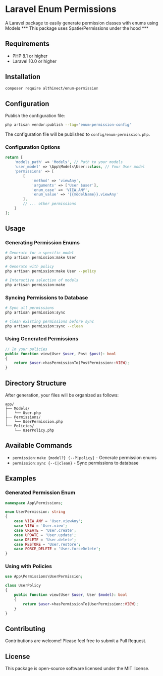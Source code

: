 # Laravel Enum Permissions

A Laravel package to easily generate permission classes with enums using Models
*** This package uses Spatie/Permissions under the hood ***

## Requirements

- PHP 8.1 or higher
- Laravel 10.0 or higher

## Installation

```bash
composer require althinect/enum-permission
```

## Configuration

Publish the configuration file:

```bash
php artisan vendor:publish --tag="enum-permission-config"
```

The configuration file will be published to `config/enum-permission.php`.

### Configuration Options

```php
return [
    'models_path' => 'Models', // Path to your models
    'user_model' => \App\Models\User::class, // Your User model
    'permissions' => [
        [
            'method' => 'viewAny',
            'arguments' => ['User $user'],
            'enum_case' => 'VIEW_ANY',
            'enum_value' => '{{modelName}}.viewAny'
        ],
        // ... other permissions
    ]
];
```

## Usage

### Generating Permission Enums

```bash
# Generate for a specific model
php artisan permission:make User

# Generate with policy
php artisan permission:make User --policy

# Interactive selection of models
php artisan permission:make
```

### Syncing Permissions to Database

```bash
# Sync all permissions
php artisan permission:sync

# Clean existing permissions before sync
php artisan permission:sync --clean
```

### Using Generated Permissions

```php
// In your policies
public function view(User $user, Post $post): bool
{
    return $user->hasPermissionTo(PostPermission::VIEW);
}
```

## Directory Structure

After generation, your files will be organized as follows:

```
app/
├── Models/
│   └── User.php
├── Permissions/
│   └── UserPermission.php
└── Policies/
    └── UserPolicy.php
```

## Available Commands

- `permission:make {model?} {--P|policy}` - Generate permission enums
- `permission:sync {--C|clean}` - Sync permissions to database

## Examples

### Generated Permission Enum

```php
namespace App\Permissions;

enum UserPermission: string
{
    case VIEW_ANY = 'User.viewAny';
    case VIEW = 'User.view';
    case CREATE = 'User.create';
    case UPDATE = 'User.update';
    case DELETE = 'User.delete';
    case RESTORE = 'User.restore';
    case FORCE_DELETE = 'User.forceDelete';
}
```

### Using with Policies

```php
use App\Permissions\UserPermission;

class UserPolicy
{
    public function view(User $user, User $model): bool
    {
        return $user->hasPermissionTo(UserPermission::VIEW);
    }
}
```

## Contributing

Contributions are welcome! Please feel free to submit a Pull Request.

## License

This package is open-source software licensed under the MIT license.

